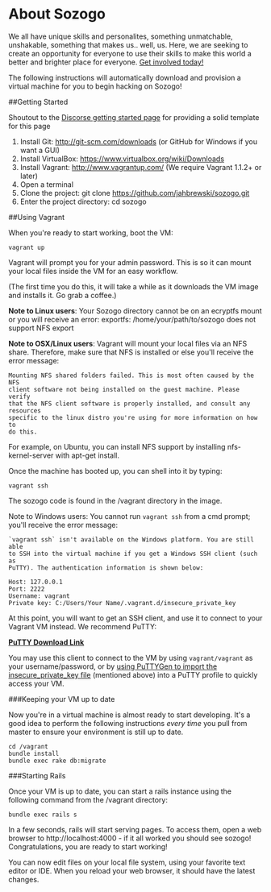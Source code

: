 # About Sozogo
We all have unique skills and personalites, something unmatchable, unshakable, something that makes us.. well, us. Here, we are seeking to create an opportunity for everyone to use their skills to make this world a better and brighter place for everyone. [Get involved today!](get_involved.md)

The following instructions will automatically download and provision a virtual machine for you to begin hacking on Sozogo!

##Getting Started

Shoutout to the [Discorse getting started page](https://github.com/discourse/discourse/blob/master/docs/VAGRANT.md) for providing a solid template for this page

1. Install Git: http://git-scm.com/downloads (or GitHub for Windows if you want a GUI)
2. Install VirtualBox: https://www.virtualbox.org/wiki/Downloads
3. Install Vagrant: http://www.vagrantup.com/ (We require Vagrant 1.1.2+ or later)
4. Open a terminal
5. Clone the project: git clone https://github.com/jahbrewski/sozogo.git
6. Enter the project directory: cd sozogo

##Using Vagrant

When you're ready to start working, boot the VM:

```
vagrant up
```

Vagrant will prompt you for your admin password. This is so it can mount your local files inside the VM for an easy workflow.

(The first time you do this, it will take a while as it downloads the VM image and installs it. Go grab a coffee.)

**Note to Linux users**: Your Sozogo directory cannot be on an ecryptfs mount or you will receive an error: exportfs: /home/your/path/to/sozogo does not support NFS export

**Note to OSX/Linux users**: Vagrant will mount your local files via an NFS share. Therefore, make sure that NFS is installed or else you'll receive the error message:

```
Mounting NFS shared folders failed. This is most often caused by the NFS
client software not being installed on the guest machine. Please verify
that the NFS client software is properly installed, and consult any resources
specific to the linux distro you're using for more information on how to
do this.
```
For example, on Ubuntu, you can install NFS support by installing nfs-kernel-server with apt-get install.

Once the machine has booted up, you can shell into it by typing:

```
vagrant ssh
```
The sozogo code is found in the /vagrant directory in the image.

Note to Windows users: You cannot run ```vagrant ssh``` from a cmd prompt; you'll receive the error message:

```
`vagrant ssh` isn't available on the Windows platform. You are still able
to SSH into the virtual machine if you get a Windows SSH client (such as
PuTTY). The authentication information is shown below:

Host: 127.0.0.1
Port: 2222
Username: vagrant
Private key: C:/Users/Your Name/.vagrant.d/insecure_private_key
```
At this point, you will want to get an SSH client, and use it to connect to your Vagrant VM instead. We recommend PuTTY:

**[PuTTY Download Link](http://www.chiark.greenend.org.uk/~sgtatham/putty/download.html)**

You may use this client to connect to the VM by using ```vagrant/vagrant``` as your username/password, or by [using PuTTYGen to import the insecure_private_key file](http://jason.sharonandjason.com/key_based_putty_logins_mini_how_to.htm)  (mentioned above) into a PuTTY profile to quickly access your VM.

###Keeping your VM up to date

Now you're in a virtual machine is almost ready to start developing. It's a good idea to perform the following instructions *every time* you pull from master to ensure your environment is still up to date.

```
cd /vagrant
bundle install
bundle exec rake db:migrate
```

###Starting Rails

Once your VM is up to date, you can start a rails instance using the following command from the /vagrant directory:

```
bundle exec rails s
```
In a few seconds, rails will start serving pages. To access them, open a web browser to http://localhost:4000 - if it all worked you should see sozogo! Congratulations, you are ready to start working!

You can now edit files on your local file system, using your favorite text editor or IDE. When you reload your web browser, it should have the latest changes.

